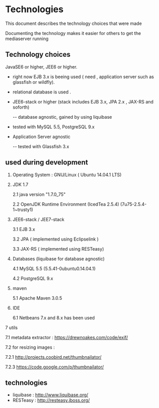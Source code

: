 # Technologies 
This document describes the technology choices that were made <p>
Documenting the technology makes it easier for others to get the mediaserver running <p>

##  Technology choices
JavaSE6 or higher, JEE6 or higher. <p>
- right now EJB 3.x is beeing used ( need , application server such as glassfish or wildfly).<p>
- relational database is used .<p>

- JEE6-stack or higher (stack includes EJB 3.x, JPA 2.x , JAX-RS and soforth)<p>
-- database agnostic, gained by using liquibase <p>
- tested with MySQL 5.5, PostgreSQL 9.x<p>
- Application Server agnostic<p>
-- tested with Glassfish 3.x<p>

## used during development

1. Operating System : GNU/Linux ( Ubuntu 14.04.1 LTS) <p>
2. JDK 1.7 <p>
2.1 java version "1.7.0_75" <p>
2.2 OpenJDK Runtime Environment (IcedTea 2.5.4) (7u75-2.5.4-1~trusty1) <p>
3. JEE6-stack / JEE7-stack <p>
3.1 EJB 3.x <p>
3.2 JPA ( implemented using Eclipselink ) <p>
3.3 JAX-RS ( implemented using RESTeasy) <p>
4. Databases (liquibase for database agnostic) <p>
4.1 MySQL 5.5 (5.5.41-0ubuntu0.14.04.1)  <p>
4.2 PostgreSQL 9.x <p>
5. maven <p>
5.1 Apache Maven 3.0.5  <p>
6. IDE <p>
6.1 Netbeans 7.x and 8.x has been used <p>

7 utils <p>
7.1 metadata extractor : https://drewnoakes.com/code/exif/ <p>
7.2 for resizing images : <p>
7.2.1  http://projects.coobird.net/thumbnailator/   <p>
7.2.3 https://code.google.com/p/thumbnailator/ <p>

## technologies
- liquibase : http://www.liquibase.org/ 
- RESTeasy : http://resteasy.jboss.org/ 